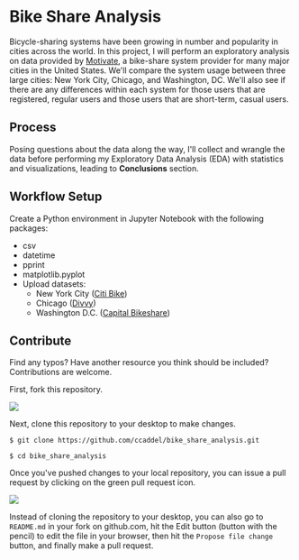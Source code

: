 # Bike Share Analysis

Bicycle-sharing systems have been growing in number and popularity in cities across the world. In this project, I will perform an exploratory analysis on data provided by [Motivate](https://www.motivateco.com/), a bike-share system provider for many major cities in the United States. We'll compare the system usage between three large cities: New York City, Chicago, and Washington, DC. We'll also see if there are any differences within each system for those users that are registered, regular users and those users that are short-term, casual users.

## Process

Posing questions about the data along the way, I'll collect and wrangle the data before performing my Exploratory Data Analysis (EDA) with statistics and visualizations, leading to **Conclusions** section.

## Workflow Setup

Create a Python environment in Jupyter Notebook with the following packages:

- csv
- datetime
- pprint
- matplotlib.pyplot
- Upload datasets:
    - New York City ([Citi Bike](https://www.citibikenyc.com/system-data))
    - Chicago ([Divvy](https://www.divvybikes.com/system-data))
    - Washington D.C. ([Capital Bikeshare](https://www.capitalbikeshare.com/system-data))

## Contribute

Find any typos? Have another resource you think should be included? Contributions are welcome.

First, fork this repository.

![](https://raw.githubusercontent.com/udacity/ud777-writing-readmes/master/images/fork-icon.png)

Next, clone this repository to your desktop to make changes.

`$ git clone https://github.com/ccaddel/bike_share_analysis.git`

`$ cd bike_share_analysis`

Once you've pushed changes to your local repository, you can issue a pull request by clicking on the green pull request icon.

![](https://raw.githubusercontent.com/udacity/ud777-writing-readmes/master/images/pull-request-icon.png)

Instead of cloning the repository to your desktop, you can also go to `README.md` in your fork on github.com, hit the Edit button (button with the pencil) to edit the file in your browser, then hit the `Propose file change` button, and finally make a pull request.
